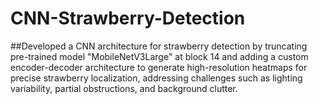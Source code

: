 # CNN-Strawberry-Detection

##Developed a CNN architecture for strawberry detection by truncating pre-trained model "MobileNetV3Large" at block 14 and adding a custom encoder-decoder architecture to generate high-resolution heatmaps for precise strawberry localization, addressing challenges such as lighting variability, partial obstructions, and background clutter.
